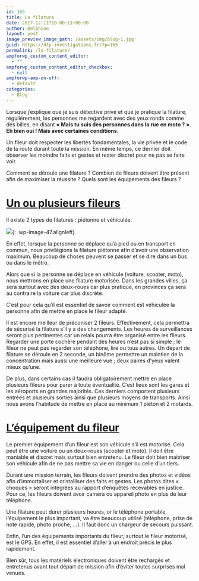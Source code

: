 ```yaml
---
id: 165
title: La filature
date: 2017-12-11T10:00:11+00:00
author: Delphine
layout: post
image_preview_image_path: /assets/img/blog-1.jpg
guid: https://dlp-investigations.fr/?p=165
permalink: /la-filature/
ampforwp_custom_content_editor:
  - ""
ampforwp_custom_content_editor_checkbox:
  - null
ampforwp-amp-on-off:
  - default
categories:
  - Blog
---
```


Lorsque j’explique que je suis d&eacute;tective priv&eacute; et que je pratique la filature, r&eacute;guli&egrave;rement, les personnes me regardent avec des yeux ronds comme des billes, en disant **&laquo; Mais tu suis des personnes dans la rue en moto ?&nbsp;&raquo;. Eh bien oui ! Mais avec certaines conditions.**

Un fileur doit respecter les libert&eacute;s fondamentales, la vie priv&eacute;e et le code de la route durant toute la mission. En m&ecirc;me temps, ce dernier doit observer les moindre faits et gestes et rester discret pour ne pas se faire voir.

Comment se d&eacute;roule une filature ? Combien de fileurs doivent &ecirc;tre pr&eacute;sent afin de maximiser la r&eacute;ussite ? Quels sont les &eacute;quipements des fileurs ?<!--base32-dnqq4t8-base32-->

# <u>Un ou plusieurs fileurs</u>

Il existe 2 types de filatures : pi&eacute;tonne et v&eacute;hicul&eacute;e.

![](https://i1.wp.com/dlp-investigations.fr/wp-content/uploads/2017/10/filature.jpg?resize=189%2C126&amp;ssl=1){: .wp-image-47.alignleft}

En effet, lorsque la personne se d&eacute;place qu’&agrave; pied ou en transport en commun, nous privil&eacute;gions la filature pi&eacute;tonne afin d’avoir une observation maximum. Beaucoup de choses peuvent se passer et se dire dans un bus ou dans le m&eacute;tro.

Alors que si la personne se d&eacute;place en v&eacute;hicule (voiture, scooter, moto), nous mettrons en place une filature motoris&eacute;e. Dans les grandes villes, &ccedil;a sera surtout avec des deux-roues car plus pratique, en provinces &ccedil;a sera au contraire la voiture car plus discr&egrave;te.

C’est pour cela qu’il est essentiel de savoir comment est v&eacute;hicul&eacute;e la personne afin de mettre en place le fileur adapt&eacute;.

Il est encore meilleur de pr&eacute;coniser 2 fileurs. Effectivement, cela permettra de s&eacute;curis&eacute; la filature s’il y a des changements. Les heures de surveillances seront plus pertinentes car un relais pourra &ecirc;tre organis&eacute; entre les fileurs. Regarder une porte coch&egrave;re pendant des heures n’est pas si simple ; le fileur ne peut pas regarder son t&eacute;l&eacute;phone, lire ou tous autres. Un d&eacute;part de filature se d&eacute;roule en 2 seconde, un bin&ocirc;me permettre un maintien de la concentration mais aussi une meilleure vue ; deux paires d’yeux valent mieux qu’une.

De plus, dans certains cas il faudra obligatoirement mettre en place plusieurs fileurs pour parer &agrave; toute &eacute;ventualit&eacute;. C’est lieux sont les gares et les a&eacute;roports en grandes majorit&eacute;s. Ces derniers comportent plusieurs entr&eacute;es et plusieurs sorties ainsi que plusieurs moyens de transports. Ainsi nous avons l’habitude de mettre en place au minimum 1 pi&eacute;ton et 2 motards.

# <u>L&rsquo;&eacute;quipement du fileur</u>

Le premier &eacute;quipement d’un fileur est son v&eacute;hicule s’il est motoris&eacute;. Cela peut &ecirc;tre une voiture ou un deux-roues (scooter et moto). Il doit &ecirc;tre maniable et discret mais surtout bien entretenu. Le fileur doit bien maitriser son v&eacute;hicule afin de ne pas mettre sa vie en danger ou celle d’un tiers.

Durant une mission terrain, les fileurs doivent prendre des photos et vid&eacute;os afin d’immortaliser et cristalliser des faits et gestes. Les photos dites &laquo; choques &raquo; seront int&eacute;gr&eacute;es au rapport d’enqu&ecirc;tes recevables en justice. Pour ce, les fileurs doivent avoir cam&eacute;ra ou appareil photo en plus de leur t&eacute;l&eacute;phone.

Une filature peut durer plusieurs heures, or le t&eacute;l&eacute;phone portable, l’&eacute;quipement le plus important, va &ecirc;tre beaucoup utilis&eacute; (t&eacute;l&eacute;phone, prise de note rapide, photo proche, …). Il faut donc un chargeur de secours puissant.

Enfin, l’un des &eacute;quipements importants du fileur, surtout le fileur motoris&eacute;, est le GPS. En effet, il est essentiel d’aller &agrave; un endroit pr&eacute;cis le plus rapidement.

Bien s&ucirc;r, tous les mat&eacute;riels &eacute;lectroniques doivent &ecirc;tre recharg&eacute;s et entretenus avant tout d&eacute;part de mission afin d’&eacute;viter toutes surprises mal venues.

&nbsp;

